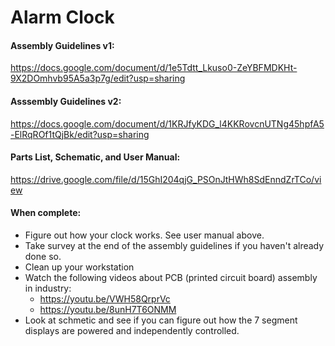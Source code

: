 # Alarm Clock
#### Assembly Guidelines v1:

https://docs.google.com/document/d/1e5Tdtt_Lkuso0-ZeYBFMDKHt-9X2DOmhvb95A5a3p7g/edit?usp=sharing

#### Asssembly Guidelines v2:

https://docs.google.com/document/d/1KRJfyKDG_l4KKRovcnUTNg45hpfA5-ElRqROf1tQjBk/edit?usp=sharing

#### Parts List, Schematic, and User Manual:

https://drive.google.com/file/d/15GhI204qjG_PSOnJtHWh8SdEnndZrTCo/view

#### When complete:
- Figure out how your clock works.  See user manual above.
- Take survey at the end of the assembly guidelines if you haven't already done so.
- Clean up your workstation
- Watch the following videos about PCB (printed circuit board) assembly in industry:
  - https://youtu.be/VWH58QrprVc
  - https://youtu.be/8unH7T6ONMM
- Look at schmetic and see if you can figure out how the 7 segment displays are powered and independently controlled.
  
